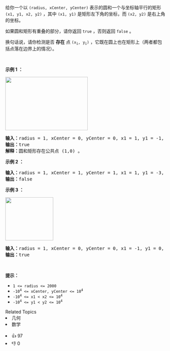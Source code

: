 <p>给你一个以 <code>(radius, xCenter, yCenter)</code> 表示的圆和一个与坐标轴平行的矩形 <code>(x1, y1, x2, y2)</code> ，其中 <code>(x1, y1)</code> 是矩形左下角的坐标，而 <code>(x2, y2)</code> 是右上角的坐标。</p>

<p>如果圆和矩形有重叠的部分，请你返回 <code>true</code> ，否则返回 <code>false</code>&nbsp;。</p>

<p>换句话说，请你检测是否 <strong>存在</strong> 点 <code>(x<sub>i</sub>, y<sub>i</sub>)</code> ，它既在圆上也在矩形上（两者都包括点落在边界上的情况）。</p>

<p>&nbsp;</p>

<p><strong class="example">示例 1 ：</strong></p> 
<img alt="" src="https://assets.leetcode.com/uploads/2020/02/20/sample_4_1728.png" style="width: 258px; height: 167px;" /> 
<pre>
<strong>输入：</strong>radius = 1, xCenter = 0, yCenter = 0, x1 = 1, y1 = -1, x2 = 3, y2 = 1
<strong>输出：</strong>true
<strong>解释：</strong>圆和矩形存在公共点 (1,0) 。
</pre>

<p><strong class="example">示例 2 ：</strong></p>

<pre>
<strong>输入：</strong>radius = 1, xCenter = 1, yCenter = 1, x1 = 1, y1 = -3, x2 = 2, y2 = -1
<strong>输出：</strong>false
</pre>

<p><strong class="example">示例 3 ：</strong></p> 
<img alt="" src="https://assets.leetcode.com/uploads/2020/02/20/sample_2_1728.png" style="width: 150px; height: 135px;" /> 
<pre>
<strong>输入：</strong>radius = 1, xCenter = 0, yCenter = 0, x1 = -1, y1 = 0, x2 = 0, y2 = 1
<strong>输出：</strong>true
</pre>

<p>&nbsp;</p>

<p><strong>提示：</strong></p>

<ul> 
 <li><code>1 &lt;= radius &lt;= 2000</code></li> 
 <li><code>-10<sup>4</sup> &lt;= xCenter, yCenter &lt;= 10<sup>4</sup></code></li> 
 <li><code>-10<sup>4</sup> &lt;= x1 &lt; x2 &lt;= 10<sup>4</sup></code></li> 
 <li><code>-10<sup>4</sup> &lt;= y1 &lt; y2 &lt;= 10<sup>4</sup></code></li> 
</ul>

<div><div>Related Topics</div><div><li>几何</li><li>数学</li></div></div><br><div><li>👍 97</li><li>👎 0</li></div>